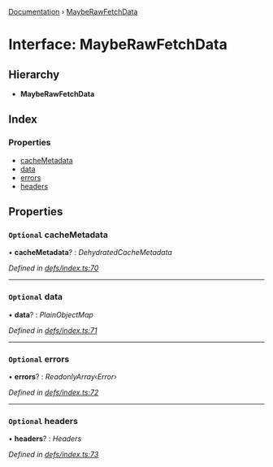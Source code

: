 [Documentation](../README.md) › [MaybeRawFetchData](mayberawfetchdata.md)

# Interface: MaybeRawFetchData

## Hierarchy

* **MaybeRawFetchData**

## Index

### Properties

* [cacheMetadata](mayberawfetchdata.md#optional-cachemetadata)
* [data](mayberawfetchdata.md#optional-data)
* [errors](mayberawfetchdata.md#optional-errors)
* [headers](mayberawfetchdata.md#optional-headers)

## Properties

### `Optional` cacheMetadata

• **cacheMetadata**? : *DehydratedCacheMetadata*

*Defined in [defs/index.ts:70](https://github.com/badbatch/graphql-box/blob/6718c4a/packages/fetch-manager/src/defs/index.ts#L70)*

___

### `Optional` data

• **data**? : *PlainObjectMap*

*Defined in [defs/index.ts:71](https://github.com/badbatch/graphql-box/blob/6718c4a/packages/fetch-manager/src/defs/index.ts#L71)*

___

### `Optional` errors

• **errors**? : *ReadonlyArray‹Error›*

*Defined in [defs/index.ts:72](https://github.com/badbatch/graphql-box/blob/6718c4a/packages/fetch-manager/src/defs/index.ts#L72)*

___

### `Optional` headers

• **headers**? : *Headers*

*Defined in [defs/index.ts:73](https://github.com/badbatch/graphql-box/blob/6718c4a/packages/fetch-manager/src/defs/index.ts#L73)*
